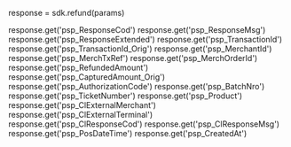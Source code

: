 response = sdk.refund(params)

response.get('psp_ResponseCod')
response.get('psp_ResponseMsg')
response.get('psp_ResponseExtended')
response.get('psp_TransactionId')
response.get('psp_TransactionId_Orig')
response.get('psp_MerchantId')
response.get('psp_MerchTxRef')
response.get('psp_MerchOrderId')
response.get('psp_RefundedAmount')
response.get('psp_CapturedAmount_Orig')
response.get('psp_AuthorizationCode')
response.get('psp_BatchNro')
response.get('psp_TicketNumber')
response.get('psp_Product')
response.get('psp_ClExternalMerchant')
response.get('psp_ClExternalTerminal')
response.get('psp_ClResponseCod')
response.get('psp_ClResponseMsg')
response.get('psp_PosDateTime')
response.get('psp_CreatedAt')
